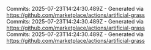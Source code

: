 Commits: 2025-07-23T14:24:30.489Z - Generated via https://github.com/marketplace/actions/artificial-grass
<br>
Commits: 2025-07-23T14:24:30.489Z - Generated via https://github.com/marketplace/actions/artificial-grass
<br>
Commits: 2025-07-23T14:24:30.489Z - Generated via https://github.com/marketplace/actions/artificial-grass
<br>
